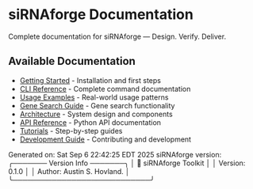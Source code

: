 # siRNAforge Documentation

Complete documentation for siRNAforge — Design. Verify. Deliver.

## Available Documentation

- [Getting Started](getting_started.md) - Installation and first steps
- [CLI Reference](CLI_REFERENCE.md) - Complete command documentation
- [Usage Examples](USAGE_EXAMPLES.md) - Real-world usage patterns
- [Gene Search Guide](gene_search.md) - Gene search functionality
- [Architecture](architecture.md) - System design and components
- [API Reference](api_reference.rst) - Python API documentation
- [Tutorials](tutorials/index.md) - Step-by-step guides
- [Development Guide](development.md) - Contributing and development

Generated on: Sat Sep  6 22:42:25 EDT 2025
siRNAforge version: ╭─────── Version Info ───────╮
│ 🧬 siRNAforge Toolkit      │
│ Version: 0.1.0             │
│ Author: Austin S. Hovland. │
╰────────────────────────────╯
